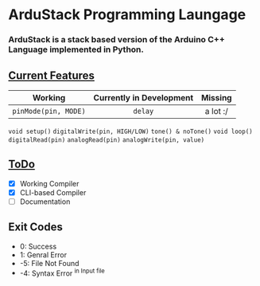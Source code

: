 # ArduStack Programming Laungage
### ArduStack is a stack based version of the Arduino C++ Language implemented in Python.


## <u>Current Features</u>

|       Working        | Currently in Development | Missing  |
| :------------------: | :---------------: | :------: |
| `pinMode(pin, MODE)` |   `delay`   | a lot :/ |
`void setup()`
`digitalWrite(pin, HIGH/LOW)`
`tone() & noTone()`
`void loop()`
`digitalRead(pin)`
`analogRead(pin)`
`analogWrite(pin, value)`

## <u>ToDo</u>

- [x] Working Compiler
- [x] CLI-based Compiler
- [ ] Documentation

## Exit Codes

- 0: Success
- 1: Genral Error
- -5: File Not Found
- -4: Syntax Error <sup>in Input file</sup>